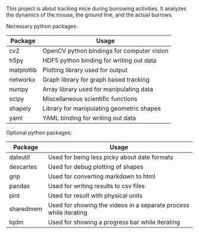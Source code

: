 This project is about tracking mice during burrowing activities. It analyzes
the dynamics of the mouse, the ground line, and the actual burrows.


Necessary python packages:

Package     | Usage                                      
------------|-------------------------------------------
cv2         | OpenCV python bindings for computer vision 
h5py        | HDF5 python binding for writing out data    
matplotlib  | Plotting library used for output           
networkx    | Graph library for graph based tracking
numpy       | Array library used for manipulating data
scipy       | Miscellaneous scientific functions
shapely     | Library for manipulating geometric shapes
yaml        | YAML binding for writing out data


Optional python packages:

Package     | Usage                                      
------------|-------------------------------------------
dateutil    | Used for being less picky about date formats
descartes   | Used for debug plotting of shapes
grip        | Used for converting markdown to html 
pandas      | Used for writing results to csv files
pint        | Used for result with physical units
sharedmem   | Used for showing the videos in a separate process while iterating 
tqdm        | Used for showing a progress bar while iterating
